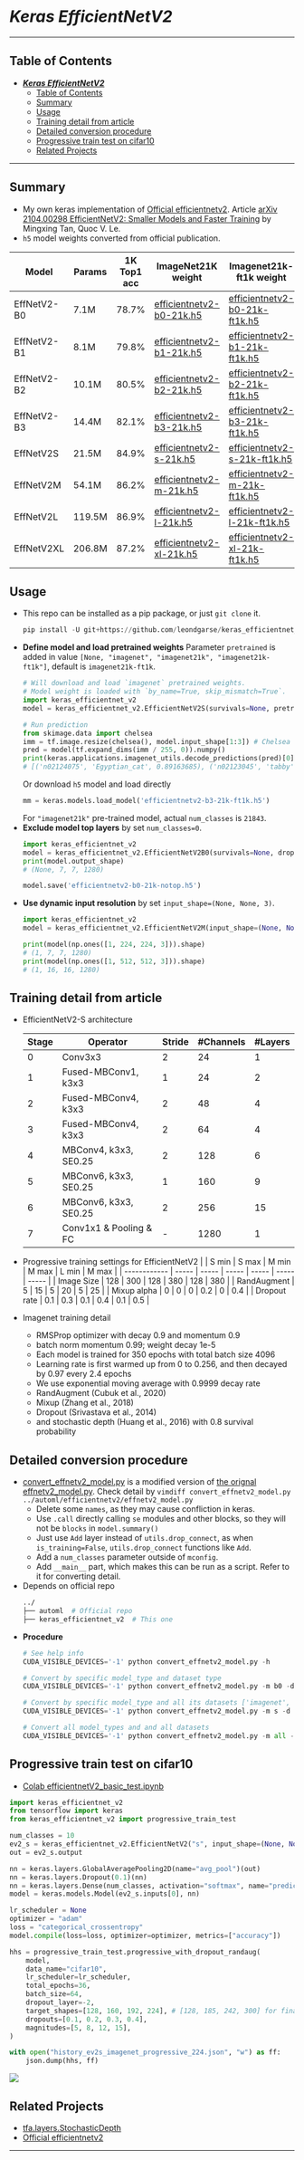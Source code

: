 # ___Keras EfficientNetV2___
***
## Table of Contents
<!-- TOC depthFrom:1 depthTo:6 withLinks:1 updateOnSave:1 orderedList:0 -->

- [___Keras EfficientNetV2___](#keras-efficientnetv2)
	- [Table of Contents](#table-of-contents)
	- [Summary](#summary)
	- [Usage](#usage)
	- [Training detail from article](#training-detail-from-article)
	- [Detailed conversion procedure](#detailed-conversion-procedure)
	- [Progressive train test on cifar10](#progressive-train-test-on-cifar10)
	- [Related Projects](#related-projects)

<!-- /TOC -->
***

## Summary
  - My own keras implementation of [Official efficientnetv2](https://github.com/google/automl/tree/master/efficientnetv2). Article [arXiv 2104.00298 EfficientNetV2: Smaller Models and Faster Training](https://arxiv.org/abs/2104.00298) by Mingxing Tan, Quoc V. Le.
  - `h5` model weights converted from official publication.

  | Model       | Params |1K Top1 acc | ImageNet21K weight | Imagenet21k-ft1k weight |
  | ----------- | ----- | -------- | ------------------ | ----------------------- |
  | EffNetV2-B0 | 7.1M  | 78.7% | [efficientnetv2-b0-21k.h5](https://github.com/leondgarse/keras_efficientnet_v2/releases/download/v1.0.0/efficientnetv2-b0-21k.h5)|[efficientnetv2-b0-21k-ft1k.h5](https://github.com/leondgarse/keras_efficientnet_v2/releases/download/v1.0.0/efficientnetv2-b0-21k-ft1k.h5)|
  | EffNetV2-B1 | 8.1M  | 79.8% | [efficientnetv2-b1-21k.h5](https://github.com/leondgarse/keras_efficientnet_v2/releases/download/v1.0.0/efficientnetv2-b1-21k.h5)|[efficientnetv2-b1-21k-ft1k.h5](https://github.com/leondgarse/keras_efficientnet_v2/releases/download/v1.0.0/efficientnetv2-b1-21k-ft1k.h5)|
  | EffNetV2-B2 | 10.1M | 80.5% | [efficientnetv2-b2-21k.h5](https://github.com/leondgarse/keras_efficientnet_v2/releases/download/v1.0.0/efficientnetv2-b2-21k.h5)|[efficientnetv2-b2-21k-ft1k.h5](https://github.com/leondgarse/keras_efficientnet_v2/releases/download/v1.0.0/efficientnetv2-b2-21k-ft1k.h5)|
  | EffNetV2-B3 | 14.4M | 82.1% | [efficientnetv2-b3-21k.h5](https://github.com/leondgarse/keras_efficientnet_v2/releases/download/v1.0.0/efficientnetv2-b3-21k.h5)|[efficientnetv2-b3-21k-ft1k.h5](https://github.com/leondgarse/keras_efficientnet_v2/releases/download/v1.0.0/efficientnetv2-b3-21k-ft1k.h5)|
  | EffNetV2S   | 21.5M | 84.9% | [efficientnetv2-s-21k.h5](https://github.com/leondgarse/keras_efficientnet_v2/releases/download/v1.0.0/efficientnetv2-s-21k.h5) |[efficientnetv2-s-21k-ft1k.h5](https://github.com/leondgarse/keras_efficientnet_v2/releases/download/v1.0.0/efficientnetv2-s-21k-ft1k.h5)|
  | EffNetV2M   | 54.1M | 86.2% | [efficientnetv2-m-21k.h5](https://github.com/leondgarse/keras_efficientnet_v2/releases/download/v1.0.0/efficientnetv2-m-21k.h5) |[efficientnetv2-m-21k-ft1k.h5](https://github.com/leondgarse/keras_efficientnet_v2/releases/download/v1.0.0/efficientnetv2-m-21k-ft1k.h5)|
  | EffNetV2L   | 119.5M| 86.9% | [efficientnetv2-l-21k.h5](https://github.com/leondgarse/keras_efficientnet_v2/releases/download/v1.0.0/efficientnetv2-l-21k.h5) |[efficientnetv2-l-21k-ft1k.h5](https://github.com/leondgarse/keras_efficientnet_v2/releases/download/v1.0.0/efficientnetv2-l-21k-ft1k.h5)|
  | EffNetV2XL  | 206.8M| 87.2% | [efficientnetv2-xl-21k.h5](https://github.com/leondgarse/keras_efficientnet_v2/releases/download/v1.0.0/efficientnetv2-xl-21k.h5)|[efficientnetv2-xl-21k-ft1k.h5](https://github.com/leondgarse/keras_efficientnet_v2/releases/download/v1.0.0/efficientnetv2-xl-21k-ft1k.h5)|
## Usage
  - This repo can be installed as a pip package, or just `git clone` it.
    ```py
    pip install -U git+https://github.com/leondgarse/keras_efficientnet_v2
    ```
  - **Define model and load pretrained weights** Parameter `pretrained` is added in value `[None, "imagenet", "imagenet21k", "imagenet21k-ft1k"]`, default is `imagenet21k-ft1k`.
    ```py
    # Will download and load `imagenet` pretrained weights.
    # Model weight is loaded with `by_name=True, skip_mismatch=True`.
    import keras_efficientnet_v2
    model = keras_efficientnet_v2.EfficientNetV2S(survivals=None, pretrained="imagenet")

    # Run prediction
    from skimage.data import chelsea
    imm = tf.image.resize(chelsea(), model.input_shape[1:3]) # Chelsea the cat
    pred = model(tf.expand_dims(imm / 255, 0)).numpy()
    print(keras.applications.imagenet_utils.decode_predictions(pred)[0])
    # [('n02124075', 'Egyptian_cat', 0.89163685), ('n02123045', 'tabby', 0.01682318), ...]
    ```
    Or download `h5` model and load directly
    ```py
    mm = keras.models.load_model('efficientnetv2-b3-21k-ft1k.h5')
    ```
    For `"imagenet21k"` pre-trained model, actual `num_classes` is `21843`.
  - **Exclude model top layers** by set `num_classes=0`.
    ```py
    import keras_efficientnet_v2
    model = keras_efficientnet_v2.EfficientNetV2B0(survivals=None, dropout=1e-6, num_classes=0, pretrained="imagenet21k")
    print(model.output_shape)
    # (None, 7, 7, 1280)

    model.save('efficientnetv2-b0-21k-notop.h5')
    ```
  - **Use dynamic input resolution** by set `input_shape=(None, None, 3)`.
    ```py
    import keras_efficientnet_v2
    model = keras_efficientnet_v2.EfficientNetV2M(input_shape=(None, None, 3), survivals=(1, 0.8), num_classes=0, pretrained="imagenet21k-ft1k")

    print(model(np.ones([1, 224, 224, 3])).shape)
    # (1, 7, 7, 1280)
    print(model(np.ones([1, 512, 512, 3])).shape)
    # (1, 16, 16, 1280)
    ```
## Training detail from article
  - EfficientNetV2-S architecture

    | Stage | Operator               | Stride | #Channels | #Layers |
    | ----- | ---------------------- | ------ | --------- | ------- |
    | 0     | Conv3x3                | 2      | 24        | 1       |
    | 1     | Fused-MBConv1, k3x3    | 1      | 24        | 2       |
    | 2     | Fused-MBConv4, k3x3    | 2      | 48        | 4       |
    | 3     | Fused-MBConv4, k3x3    | 2      | 64        | 4       |
    | 4     | MBConv4, k3x3, SE0.25  | 2      | 128       | 6       |
    | 5     | MBConv6, k3x3, SE0.25  | 1      | 160       | 9       |
    | 6     | MBConv6, k3x3, SE0.25  | 2      | 256       | 15      |
    | 7     | Conv1x1 & Pooling & FC | -      | 1280      | 1       |

  - Progressive training settings for EfficientNetV2
    |              | S min | S max | M min | M max | L min | M max |
    | ------------ | ----- | ----- | ----- | ----- | ----- | ----- |
    | Image Size   | 128   | 300   | 128   | 380   | 128   | 380   |
    | RandAugment  | 5     | 15    | 5     | 20    | 5     | 25    |
    | Mixup alpha  | 0     | 0     | 0     | 0.2   | 0     | 0.4   |
    | Dropout rate | 0.1   | 0.3   | 0.1   | 0.4   | 0.1   | 0.5   |

  - Imagenet training detail
    - RMSProp optimizer with decay 0.9 and momentum 0.9
    - batch norm momentum 0.99; weight decay 1e-5
    - Each model is trained for 350 epochs with total batch size 4096
    - Learning rate is first warmed up from 0 to 0.256, and then decayed by 0.97 every 2.4 epochs
    - We use exponential moving average with 0.9999 decay rate
    - RandAugment (Cubuk et al., 2020)
    - Mixup (Zhang et al., 2018)
    - Dropout (Srivastava et al., 2014)
    - and stochastic depth (Huang et al., 2016) with 0.8 survival probability
## Detailed conversion procedure
  - [convert_effnetv2_model.py](convert_effnetv2_model.py) is a modified version of [the orignal effnetv2_model.py](https://github.com/google/automl/blob/master/efficientnetv2/effnetv2_model.py). Check detail by `vimdiff convert_effnetv2_model.py ../automl/efficientnetv2/effnetv2_model.py`
    - Delete some `names`, as they may cause confliction in keras.
    - Use `.call` directly calling `se` modules and other blocks, so they will not be `blocks` in `model.summary()`
    - Just use `Add` layer instead of `utils.drop_connect`, as when `is_training=False`, `utils.drop_connect` functions like `Add`.
    - Add a `num_classes` parameter outside of `mconfig`.
    - Add `__main__` part, which makes this can be run as a script. Refer to it for converting detail.
  - Depends on official repo
    ```sh
    ../
    ├── automl  # Official repo
    ├── keras_efficientnet_v2  # This one
    ```
  - **Procedure**
    ```py
    # See help info
    CUDA_VISIBLE_DEVICES='-1' python convert_effnetv2_model.py -h

    # Convert by specific model_type and dataset type
    CUDA_VISIBLE_DEVICES='-1' python convert_effnetv2_model.py -m b0 -d imagenet21k

    # Convert by specific model_type and all its datasets ['imagenet', 'imagenet21k', 'imagenetft']
    CUDA_VISIBLE_DEVICES='-1' python convert_effnetv2_model.py -m s -d all

    # Convert all model_types and and all datasets
    CUDA_VISIBLE_DEVICES='-1' python convert_effnetv2_model.py -m all -d all
    ```
## Progressive train test on cifar10
  - [Colab efficientnetV2_basic_test.ipynb](https://colab.research.google.com/drive/1vmAEfF9tUgK2gkrS5qVftadTyUcX343D?usp=sharing)
  ```py
  import keras_efficientnet_v2
  from tensorflow import keras
  from keras_efficientnet_v2 import progressive_train_test

  num_classes = 10
  ev2_s = keras_efficientnet_v2.EfficientNetV2("s", input_shape=(None, None, 3), num_classes=0)
  out = ev2_s.output

  nn = keras.layers.GlobalAveragePooling2D(name="avg_pool")(out)
  nn = keras.layers.Dropout(0.1)(nn)
  nn = keras.layers.Dense(num_classes, activation="softmax", name="predictions", dtype="float32")(nn)
  model = keras.models.Model(ev2_s.inputs[0], nn)

  lr_scheduler = None
  optimizer = "adam"
  loss = "categorical_crossentropy"
  model.compile(loss=loss, optimizer=optimizer, metrics=["accuracy"])

  hhs = progressive_train_test.progressive_with_dropout_randaug(
      model,
      data_name="cifar10",
      lr_scheduler=lr_scheduler,
      total_epochs=36,
      batch_size=64,
      dropout_layer=-2,
      target_shapes=[128, 160, 192, 224], # [128, 185, 242, 300] for final shape (300, 300)
      dropouts=[0.1, 0.2, 0.3, 0.4],
      magnitudes=[5, 8, 12, 15],
  )

  with open("history_ev2s_imagenet_progressive_224.json", "w") as ff:
      json.dump(hhs, ff)
  ```
  ![](cifar10_progressive_train.svg)
## Related Projects
  - [tfa.layers.StochasticDepth](https://www.tensorflow.org/addons/api_docs/python/tfa/layers/StochasticDepth)
  - [Official efficientnetv2](https://github.com/google/automl/tree/master/efficientnetv2)
***
